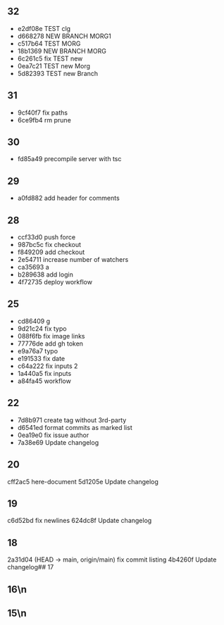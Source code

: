 ## 32
- e2df08e TEST clg
- d668278 NEW BRANCH MORG1
- c517b64 TEST MORG
- 18b1369 NEW BRANCH MORG
- 6c261c5 fix TEST new
- 0ea7c21 TEST new Morg
- 5d82393 TEST new Branch
## 31
- 9cf40f7 fix paths
- 6ce9fb4 rm prune
## 30
- fd85a49 precompile server with tsc
## 29
- a0fd882 add header for comments
## 28
- ccf33d0 push force
- 987bc5c fix checkout
- f849209 add checkout
- 2e54711 increase number of watchers
- ca35693 a
- b289638 add login
- 4f72735 deploy workflow
## 25
- cd86409 g
- 9d21c24 fix typo
- 088f6fb fix image links
- 77776de add gh token
- e9a76a7 typo
- e191533 fix date
- c64a222 fix inputs 2
- 1a440a5 fix inputs
- a84fa45  workflow
## 22
- 7d8b971 create tag without 3rd-party
- d6541ed format commits as marked list
- 0ea19e0 fix issue author
- 7a38e69 Update changelog
## 20
cff2ac5 here-document
5d1205e Update changelog
## 19
c6d52bd fix newlines
624dc8f Update changelog
## 18
 2a31d04 (HEAD -> main, origin/main) fix commit listing
4b4260f Update changelog## 17
 ## 16\n 
## 15\n 
